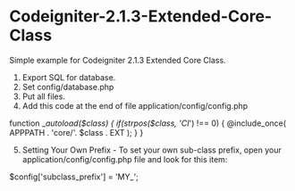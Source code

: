 Codeigniter-2.1.3-Extended-Core-Class
===============================

Simple example for Codeigniter 2.1.3 Extended Core Class.

1. Export SQL for database.
2. Set config/database.php
3. Put all files.
4. Add this code at the end of file application/config/config.php

function __autoload($class)
{
 if(strpos($class, 'CI_') !== 0)
 {
  @include_once( APPPATH . 'core/'. $class . EXT );
 }
}

5. Setting Your Own Prefix - To set your own sub-class prefix, open your application/config/config.php file and look for this item:

$config['subclass_prefix'] = 'MY_';
